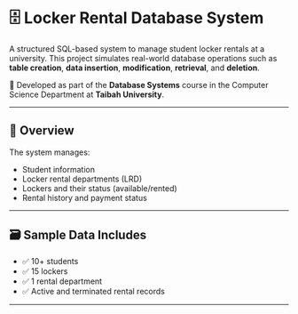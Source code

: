 # 🗄️ Locker Rental Database System

A structured SQL-based system to manage student locker rentals at a university. This project simulates real-world database operations such as **table creation**, **data insertion**, **modification**, **retrieval**, and **deletion**.

🧠 Developed as part of the **Database Systems** course in the Computer Science Department at **Taibah University**.

---

## 📘 Overview

The system manages:
- Student information
- Locker rental departments (LRD)
- Lockers and their status (available/rented)
- Rental history and payment status

---

## 🗃️ Sample Data Includes

- ✅ 10+ students
- ✅ 15 lockers
- ✅ 1 rental department
- ✅ Active and terminated rental records

---
